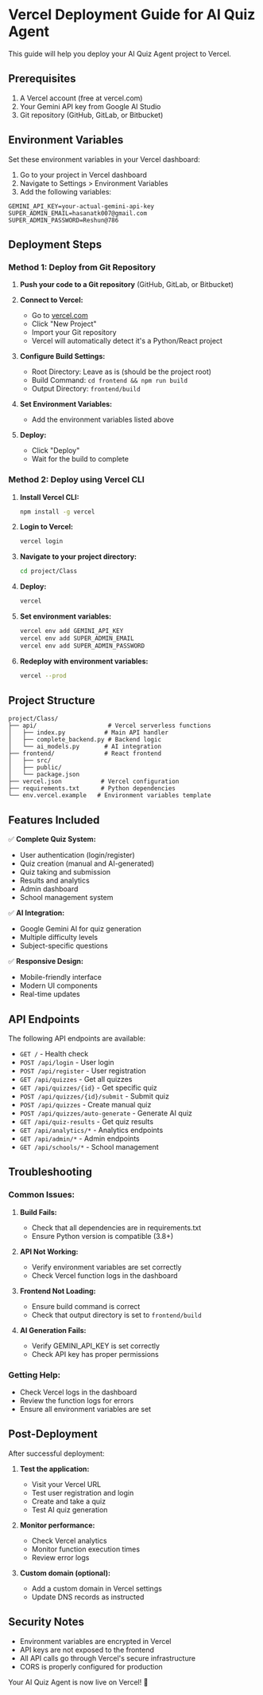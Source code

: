 # Vercel Deployment Guide for AI Quiz Agent

This guide will help you deploy your AI Quiz Agent project to Vercel.

## Prerequisites

1. A Vercel account (free at vercel.com)
2. Your Gemini API key from Google AI Studio
3. Git repository (GitHub, GitLab, or Bitbucket)

## Environment Variables

Set these environment variables in your Vercel dashboard:

1. Go to your project in Vercel dashboard
2. Navigate to Settings > Environment Variables
3. Add the following variables:

```
GEMINI_API_KEY=your-actual-gemini-api-key
SUPER_ADMIN_EMAIL=hasanatk007@gmail.com
SUPER_ADMIN_PASSWORD=Reshun@786
```

## Deployment Steps

### Method 1: Deploy from Git Repository

1. **Push your code to a Git repository** (GitHub, GitLab, or Bitbucket)

2. **Connect to Vercel:**
   - Go to [vercel.com](https://vercel.com)
   - Click "New Project"
   - Import your Git repository
   - Vercel will automatically detect it's a Python/React project

3. **Configure Build Settings:**
   - Root Directory: Leave as is (should be the project root)
   - Build Command: `cd frontend && npm run build`
   - Output Directory: `frontend/build`

4. **Set Environment Variables:**
   - Add the environment variables listed above

5. **Deploy:**
   - Click "Deploy"
   - Wait for the build to complete

### Method 2: Deploy using Vercel CLI

1. **Install Vercel CLI:**
   ```bash
   npm install -g vercel
   ```

2. **Login to Vercel:**
   ```bash
   vercel login
   ```

3. **Navigate to your project directory:**
   ```bash
   cd project/Class
   ```

4. **Deploy:**
   ```bash
   vercel
   ```

5. **Set environment variables:**
   ```bash
   vercel env add GEMINI_API_KEY
   vercel env add SUPER_ADMIN_EMAIL
   vercel env add SUPER_ADMIN_PASSWORD
   ```

6. **Redeploy with environment variables:**
   ```bash
   vercel --prod
   ```

## Project Structure

```
project/Class/
├── api/                    # Vercel serverless functions
│   ├── index.py           # Main API handler
│   ├── complete_backend.py # Backend logic
│   └── ai_models.py       # AI integration
├── frontend/              # React frontend
│   ├── src/
│   ├── public/
│   └── package.json
├── vercel.json           # Vercel configuration
├── requirements.txt      # Python dependencies
└── env.vercel.example   # Environment variables template
```

## Features Included

✅ **Complete Quiz System:**
- User authentication (login/register)
- Quiz creation (manual and AI-generated)
- Quiz taking and submission
- Results and analytics
- Admin dashboard
- School management system

✅ **AI Integration:**
- Google Gemini AI for quiz generation
- Multiple difficulty levels
- Subject-specific questions

✅ **Responsive Design:**
- Mobile-friendly interface
- Modern UI components
- Real-time updates

## API Endpoints

The following API endpoints are available:

- `GET /` - Health check
- `POST /api/login` - User login
- `POST /api/register` - User registration
- `GET /api/quizzes` - Get all quizzes
- `GET /api/quizzes/{id}` - Get specific quiz
- `POST /api/quizzes/{id}/submit` - Submit quiz
- `POST /api/quizzes` - Create manual quiz
- `POST /api/quizzes/auto-generate` - Generate AI quiz
- `GET /api/quiz-results` - Get quiz results
- `GET /api/analytics/*` - Analytics endpoints
- `GET /api/admin/*` - Admin endpoints
- `GET /api/schools/*` - School management

## Troubleshooting

### Common Issues:

1. **Build Fails:**
   - Check that all dependencies are in requirements.txt
   - Ensure Python version is compatible (3.8+)

2. **API Not Working:**
   - Verify environment variables are set correctly
   - Check Vercel function logs in the dashboard

3. **Frontend Not Loading:**
   - Ensure build command is correct
   - Check that output directory is set to `frontend/build`

4. **AI Generation Fails:**
   - Verify GEMINI_API_KEY is set correctly
   - Check API key has proper permissions

### Getting Help:

- Check Vercel logs in the dashboard
- Review the function logs for errors
- Ensure all environment variables are set

## Post-Deployment

After successful deployment:

1. **Test the application:**
   - Visit your Vercel URL
   - Test user registration and login
   - Create and take a quiz
   - Test AI quiz generation

2. **Monitor performance:**
   - Check Vercel analytics
   - Monitor function execution times
   - Review error logs

3. **Custom domain (optional):**
   - Add a custom domain in Vercel settings
   - Update DNS records as instructed

## Security Notes

- Environment variables are encrypted in Vercel
- API keys are not exposed to the frontend
- All API calls go through Vercel's secure infrastructure
- CORS is properly configured for production

Your AI Quiz Agent is now live on Vercel! 🚀
